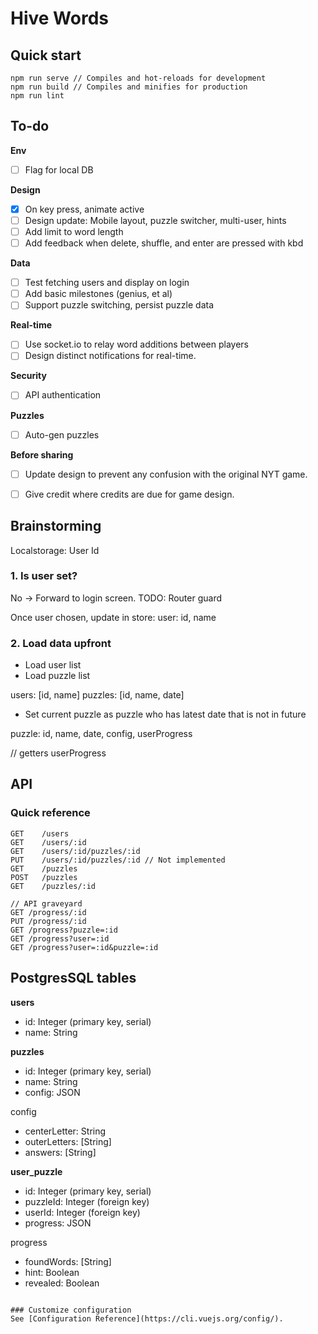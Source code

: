 # Hive Words

## Quick start

```
npm run serve // Compiles and hot-reloads for development
npm run build // Compiles and minifies for production
npm run lint
```

## To-do

**Env**
- [ ] Flag for local DB

**Design**
- [x] On key press, animate active
- [ ] Design update: Mobile layout, puzzle switcher, multi-user, hints
- [ ] Add limit to word length
- [ ] Add feedback when delete, shuffle, and enter are pressed with kbd

**Data**
- [ ] Test fetching users and display on login
- [ ] Add basic milestones (genius, et al)
- [ ] Support puzzle switching, persist puzzle data

**Real-time**
- [ ] Use socket.io to relay word additions between players
- [ ] Design distinct notifications for real-time.

**Security**
- [ ] API authentication

**Puzzles**
- [ ] Auto-gen puzzles

**Before sharing**
- [ ] Update design to prevent any confusion with the original NYT game.
- [ ] Give credit where credits are due for game design.


## Brainstorming

Localstorage:
User Id

### 1. Is user set?
No -> Forward to login screen.
TODO: Router guard

Once user chosen, update in store:
user: id, name

### 2. Load data upfront

- Load user list
- Load puzzle list

users: [id, name]
puzzles: [id, name, date]

- Set current puzzle as puzzle who has latest date that is not in future

puzzle: id, name, date, config, userProgress



// getters
userProgress




## API

### Quick reference

```
GET    /users
GET    /users/:id
GET    /users/:id/puzzles/:id
PUT    /users/:id/puzzles/:id // Not implemented
GET    /puzzles
POST   /puzzles
GET    /puzzles/:id
```

```
// API graveyard
GET /progress/:id
PUT /progress/:id
GET /progress?puzzle=:id
GET /progress?user=:id
GET /progress?user=:id&puzzle=:id

```

## PostgresSQL tables

**users**
- id: Integer (primary key, serial)
- name: String

**puzzles**
- id: Integer (primary key, serial)
- name: String
- config: JSON

config
- centerLetter: String
- outerLetters: [String]
- answers: [String]

**user_puzzle**
- id: Integer (primary key, serial)
- puzzleId: Integer (foreign key)
- userId: Integer (foreign key)
- progress: JSON

progress
- foundWords: [String]
- hint: Boolean
- revealed: Boolean

```

### Customize configuration
See [Configuration Reference](https://cli.vuejs.org/config/).
